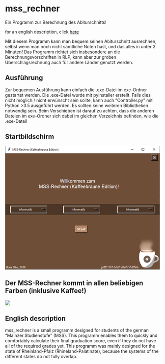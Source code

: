 # mss_rechner
 Ein Programm zur Berechnung des Abiturschnitts!

 for an english description, click [here](#english-description)

Mit diesem Programm kann man bequem seinen Abiturschnitt ausrechnen,
selbst wenn man noch nicht sämtliche Noten hast, und das alles in unter
3 Minuten!
Das Programm richtet sich insbesondere an die Berechnungsvorschriften
in RLP, kann aber zur groben Überschlagsrechnung auch für andere
Länder genutzt werden.

## Ausführung
Zur bequemen Ausführung kann einfach die .exe-Datei im exe-Ordner gestartet werden.
Die .exe-Datei wurde mit pyinstaller erstellt.
Falls dies nicht möglich / nicht erwünscht sein sollte,
kann auch "Controller.py" mit Python >3.5 ausgeführt werden.
Es sollten keine weiteren Bibliotheken notwendig sein.
Beim Verschieben ist darauf zu achten, dass die anderen Dateien im exe-Ordner sich dabei im gleichen Verzeichnis befinden, wie die .exe-Datei!

## Startbildschirm
<p>
 <a href="url"><img src="Screenshots/Screenshot_0.png" align="center"></a>
</p>

## Der MSS-Rechner kommt in allen beliebigen Farben (inklusive Kaffee!)

<p>
 <a href="url"><img src="raw/master/Screenshots/Screenshot_00.png" align="center"></a>
</p>

## English description
mss_rechner is a small programm designed for students of the german
"Mainzer Studienstufe" (MSS). This programm enables them to quickly
and comfortably calculate their final graduation score, even if they
do not have all of the required grades yet. This programm was mainly
designed for the state of Rheinland-Pfalz (Rhineland-Palatinate), because
the systems of the different states do not fully overlap.
